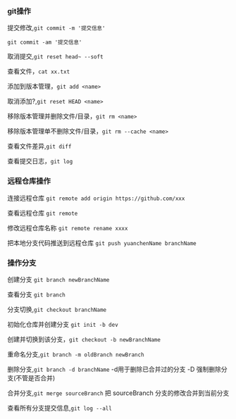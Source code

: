### git操作

提交修改,`git commit -m '提交信息'`

`git commit -am '提交信息'`

取消提交,`git reset head~ --soft`

查看文件，`cat xx.txt`

添加到版本管理，`git add <name>`

取消添加?,`git reset HEAD <name>`

移除版本管理并删除文件/目录，`git rm <name>`

移除版本管理单不删除文件/目录，`git rm --cache <name>`

查看文件差异,`git diff`

查看提交日志，`git log`

### 远程仓库操作

连接远程仓库 `git remote add origin https://github.com/xxx`

查看远程仓库 `git remote`

修改远程仓库名称 `git remote rename xxxx`

把本地分支代码推送到远程仓库 `git push yuanchenName branchName`

### 操作分支
创建分支 `git branch newBranchName`

查看分支 `git branch`

分支切换,`git checkout branchName`

初始化仓库并创建分支 `git init -b dev`

创建并切换到该分支，`git checkout -b newBranchName`

重命名分支,`git branch -m oldBranch newBranch`

删除分支,`git branch -d branchName` -d用于删除已合并过的分支 -D 强制删除分支(不管是否合并)

合并分支,`git merge sourceBranch` 把 sourceBranch 分支的修改合并到当前分支

查看所有分支提交信息,`git log --all`